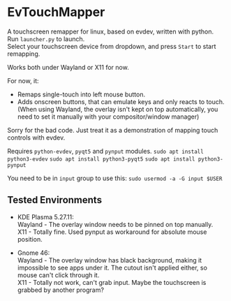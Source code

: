 # EvTouchMapper

A touchscreen remapper for linux, based on evdev, written with python.  
Run `launcher.py` to launch.  
Select your touchscreen device from dropdown, and press `Start` to start remapping.  

Works both under Wayland or X11 for now.  

For now, it:
- Remaps single-touch into left mouse button.  
- Adds onscreen buttons, that can emulate keys and only reacts to touch.  
  (When using Wayland, the overlay isn't kept on top automatically, you need to set it manually with your compositor/window manager)

Sorry for the bad code. Just treat it as a demonstration of mapping touch controls with evdev.  

Requires `python-evdev`, `pyqt5` and `pynput` modules.
    `sudo apt install python3-evdev`
    `sudo apt install python3-pyqt5`
    `sudo apt install python3-pynput`

You need to be in `input` group to use this:
    `sudo usermod -a -G input $USER`

## Tested Environments
- KDE Plasma 5.27.11:  
  Wayland - The overlay window needs to be pinned on top manually.  
  X11 - Totally fine. Used pynput as workaround for absolute mouse position.  

- Gnome 46:  
  Wayland - The overlay window has black background, making it impossible to see apps under it. The cutout isn't applied either, so mouse can't click through it.  
  X11 - Totally not work, can't grab input. Maybe the touchscreen is grabbed by another program?  
